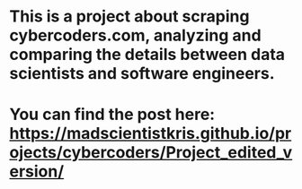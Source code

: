 # This is a project about scraping cybercoders.com, analyzing and comparing the details between data scientists and software engineers.

# You can find the post here: https://madscientistkris.github.io/projects/cybercoders/Project_edited_version/